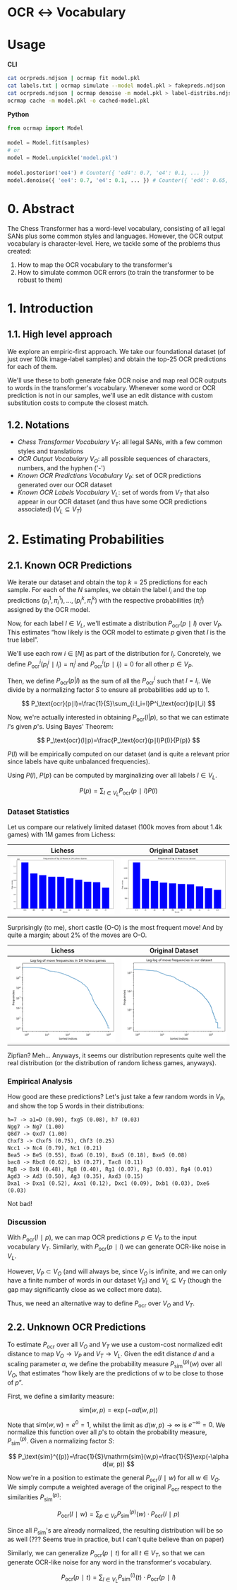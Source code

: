 # OCR ↔ Vocabulary

# Usage

**CLI**
```bash
cat ocrpreds.ndjson | ocrmap fit model.pkl
cat labels.txt | ocrmap simulate --model model.pkl > fakepreds.ndjson
cat ocrpreds.ndjson | ocrmap denoise -m model.pkl > label-distribs.ndjson
ocrmap cache -m model.pkl -o cached-model.pkl
```

**Python**
```python
from ocrmap import Model

model = Model.fit(samples)
# or
model = Model.unpickle('model.pkl')

model.posterior('ee4') # Counter({ 'ed4': 0.7, 'e4': 0.1, ... })
model.denoise({ 'ee4': 0.7, 'e4': 0.1, ... }) # Counter({ 'ed4': 0.65, 'e4': 0.15, ... })
```

# 0. Abstract

The Chess Transformer has a word-level vocabulary, consisting of all legal SANs plus some common styles and languages. However, the OCR output vocabulary is character-level. Here, we tackle some of the problems thus created:

1. How to map the OCR vocabulary to the transformer's
2. How to simulate common OCR errors (to train the transformer to be robust to them)

# 1. Introduction

## 1.1. High level approach

We explore an empiric-first approach. We take our foundational dataset (of just over 100k image-label samples) and obtain the top-25 OCR predictions for each of them.

We'll use these to both generate fake OCR noise and map real OCR outputs to words in the transformer's vocabulary. Whenever some word or OCR prediction is not in our samples, we'll use an edit distance with custom substitution costs to compute the closest match.

## 1.2. Notations

- *Chess Transformer Vocabulary* $V_T$: all legal SANs, with a few common styles and translations
- *OCR Output Vocabulary* $V_O$: all possible sequences of characters, numbers, and the hyphen ('-')
- *Known OCR Predictions Vocabulary* $V_P$: set of OCR predictions generated over our OCR dataset
- *Known OCR Labels Vocabulary* $V_L$: set of words from $V_T$ that also appear in our OCR dataset (and thus have some OCR predictions associated) ($V_L\subseteq V_T$)

# 2. Estimating Probabilities

## 2.1. Known OCR Predictions

We iterate our dataset and obtain the top $k=25$ predictions for each sample. For each of the $N$ samples, we obtain the label $l_i$ and the top predictions $(p_i^1,\pi_i^1),...,(p_i^k,\pi_i^k)$ with the respective probabilities ($\pi_i^j$) assigned by the OCR model.

Now, for each label $l\in V_L$, we'll estimate a distribution $P_\text{ocr}(p∣l)$ over $V_P$. This estimates “how likely is the OCR model to estimate $p$ given that $l$ is the true label”.

We'll use each row $i\in[N]$ as part of the distribution for $l_i$. Concretely, we define $P^i_\text{ocr}(p_i^j∣l_i)=\pi_i^j$ and $P^i_\text{ocr}(p∣l_i)=0$ for all other $p\in V_P$.

Then, we define $P_\text{ocr}(p|l)$ as the sum of all the $P^i_\text{ocr}$ such that $l=l_i$. We divide by a normalizing factor $S$ to ensure all probabilities add up to 1.

$$
P_\text{ocr}(p∣l)=\frac{1}{S}\sum_{i:l_i=l}P^i_\text{ocr}(p∣l_i)
$$

Now, we're actually interested in obtaining $P_\text{ocr}(l|p)$, so that we can estimate $l$'s given $p$'s. Using Bayes' Theorem:

$$
P_\text{ocr}(l∣p)=\frac{P_\text{ocr}(p∣l)P(l)}{P(p)}
$$

$P(l)$ will be empirically computed on our dataset (and is quite a relevant prior since labels have quite unbalanced frequencies).

Using $P(l)$, $P(p)$ can be computed by marginalizing over all labels $l\in V_L$.

$$
P(p)=\sum_{l\in V_L}P_\text{ocr}(p∣l)P(l)
$$

### Dataset Statistics

Let us compare our relatively limited dataset (100k moves from about 1.4k games) with 1M games from Lichess:

| Lichess | Original Dataset |
| ------------------------ | --------------------------------- |
| ![Untitled](media/lichess-freqs.png) | ![Untitled](media/mr-freqs.png) |

Surprisingly (to me), short castle (O-O) is the most frequent move! And by quite a margin; about 2% of the moves are O-O.

| Lichess | Original Dataset |
| ------------------------ | --------------------------------- |
| ![Untitled](media/lichess-loglog.png) | ![Untitled](media/mr-loglog.png) |

Zipfian? Meh... Anyways, it seems our distribution represents quite well the real distribution (or the distribution of random lichess games, anyways).

### Empirical Analysis

How good are these predictions? Let's just take a few random words in $V_P$, and show the top 5 words in their distributions:

```
h=7 -> a1=D (0.90), fxg5 (0.08), h7 (0.03)
Ngg7 -> Ng7 (1.00)
Q8d7 -> Qxd7 (1.00)
Chxf3 -> Chxf5 (0.75), Chf3 (0.25)
Ncc1 -> Nc4 (0.79), Nc1 (0.21)
Bea5 -> Be5 (0.55), Bxa6 (0.19), Bxa5 (0.18), Bxe5 (0.08)
bac8 -> Rbc8 (0.62), b3 (0.27), Tac8 (0.11)
RgB -> BxN (0.48), Rg8 (0.40), Rg1 (0.07), Rg3 (0.03), Rg4 (0.01)
Agd3 -> Ad3 (0.50), Ag3 (0.35), Axd3 (0.15)
Dxa1 -> Dxa1 (0.52), Axa1 (0.12), Dxc1 (0.09), Dxb1 (0.03), Dxe6 (0.03)
```

Not bad!

### Discussion

With $P_\text{ocr}(l∣p)$, we can map OCR predictions $p\in V_P$ to the input vocabulary $V_T$. Similarly, with $P_\text{ocr}(p∣l)$ we can generate OCR-like noise in $V_L$.

However, $V_P\subset  V_O$ (and will always be, since $V_O$ is infinite, and we can only have a finite number of words in our dataset $V_P$) and $V_L \subseteq V_T$ (though the gap may significantly close as we collect more data).

Thus, we need an alternative way to define $P_\text{ocr}$ over $V_O$ and $V_T$.

## 2.2. Unknown OCR Predictions

To estimate $P_\text{ocr}$ over all $V_O$ and $V_T$ we use a custom-cost normalized edit distance to map $V_O\rightarrow V_P$ and $V_T\rightarrow V_L$. Given the edit distance $d$ and a scaling parameter $\alpha$, we define the probability measure $P_\text{sim}^{(p)}(w)$ over all $V_O$, that estimates “how likely are the predictions of $w$ to be close to those of $p$”.

First, we define a similarity measure:

$$
\mathrm{sim}(w,p)=\exp(-\alpha d(w, p))
$$

Note that $\mathrm{sim}(w,w)=e^0=1$, whilst the limit as $d(w,p)\rightarrow\infty$ is $e^{-\infty}=0$. We normalize this function over all $p$'s to obtain the probability measure, $P_\text{sim}^{(p)}$. Given a normalizing factor $S$:

$$
P_\text{sim}^{(p)}=\frac{1}{S}\mathrm{sim}(w,p)=\frac{1}{S}\exp(-\alpha d(w, p))
$$

Now we're in a position to estimate the general $P_\text{ocr}(l∣w)$ for all $w\in V_O$. We simply compute a weighted average of the original $P_\text{ocr}$ respect to the similarities $P_\text{sim}^{(p)}$:

$$
P_\text{ocr}(l∣w)=\sum_{p\in V_P}P_\text{sim}^{(p)}(w)\cdot P_\text{ocr}(l∣p)
$$

Since all $P_\text{sim}$'s are already normalized, the resulting distribution will be so as well (??? Seems true in practice, but I can't quite believe than on paper)

Similarly, we can generalize $P_\text{ocr}(p∣t)$ for all $t\in V_T$, so that we can generate OCR-like noise for any word in the transformer's vocabulary.

$$
P_\text{ocr}(p∣t)=\sum_{l\in V_L}P_\text{sim}^{(l)}(t)\cdot P_\text{ocr}(p∣l)
$$